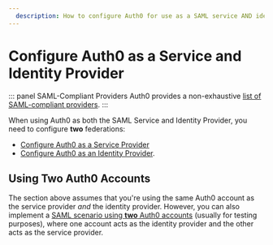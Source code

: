 ```yaml
---
  description: How to configure Auth0 for use as a SAML service AND identity provider
---
```


# Configure Auth0 as a Service and Identity Provider

::: panel SAML-Compliant Providers
Auth0 provides a non-exhaustive [list of SAML-compliant providers](/samlp-providers).
:::

When using Auth0 as both the SAML Service and Identity Provider, you need to configure **two** federations:

* [Configure Auth0 as a Service Provider](/protocols/saml/saml-configuration/troubleshoot/auth0-as-identity-provider)
* [Configure Auth0 as an Identity Provider](/protocols/saml/saml-configuration/troubleshoot/auth0-as-service-provider).

## Using Two Auth0 Accounts

The section above assumes that you're using the same Auth0 account as the service provider *and* the identity provider. However, you can also implement a [SAML scenario using **two** Auth0 accounts](/samlsso-auth0-to-auth0) (usually for testing purposes), where one account acts as the identity provider and the other acts as the service provider.
